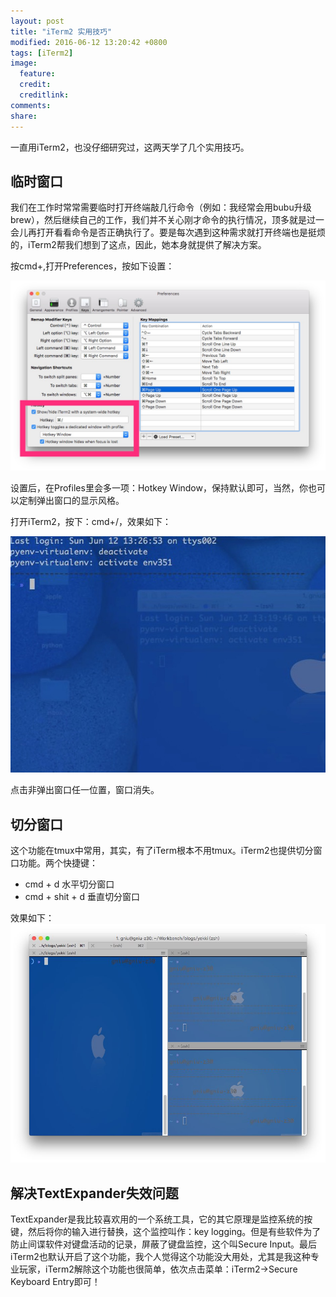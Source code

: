```yaml
---
layout: post
title: "iTerm2 实用技巧"
modified: 2016-06-12 13:20:42 +0800
tags: [iTerm2]
image:
  feature: 
  credit: 
  creditlink: 
comments: 
share: 
---
```


一直用iTerm2，也没仔细研究过，这两天学了几个实用技巧。

## 临时窗口
我们在工作时常常需要临时打开终端敲几行命令（例如：我经常会用bubu升级brew），然后继续自己的工作，我们并不关心刚才命令的执行情况，顶多就是过一会儿再打开看看命令是否正确执行了。要是每次遇到这种需求就打开终端也是挺烦的，iTerm2帮我们想到了这点，因此，她本身就提供了解决方案。

按cmd+,打开Preferences，按如下设置：

![HotKey Win](/upload/images/hot_key_win.jpg)

设置后，在Profiles里会多一项：Hotkey Window，保持默认即可，当然，你也可以定制弹出窗口的显示风格。

打开iTerm2，按下：cmd+/，效果如下：

![HotKey Win Demo](/upload/images/hot_win.jpg)

点击非弹出窗口任一位置，窗口消失。


## 切分窗口
这个功能在tmux中常用，其实，有了iTerm根本不用tmux。iTerm2也提供切分窗口功能。两个快捷键：

- cmd + d 水平切分窗口
- cmd + shit + d 垂直切分窗口

效果如下：
![HotKey Win Demo](/upload/images/split_pane.jpg)


## 解决TextExpander失效问题
TextExpander是我比较喜欢用的一个系统工具，它的其它原理是监控系统的按键，然后将你的输入进行替换，这个监控叫作：key logging。但是有些软件为了防止间谍软件对键盘活动的记录，屏蔽了键盘监控，这个叫Secure Input。最后iTerm2也默认开启了这个功能，我个人觉得这个功能没大用处，尤其是我这种专业玩家，iTerm2解除这个功能也很简单，依次点击菜单：iTerm2->Secure Keyboard Entry即可！




